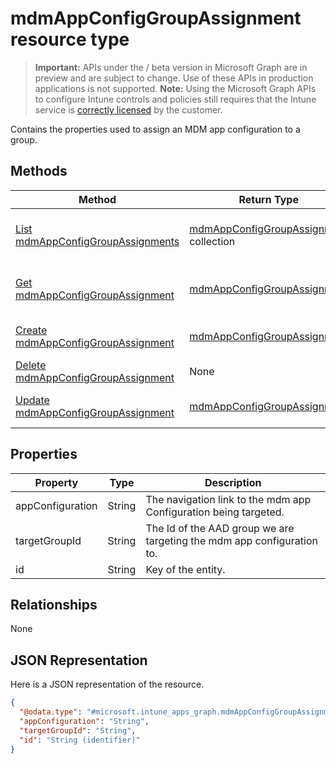 ﻿# mdmAppConfigGroupAssignment resource type

> **Important:** APIs under the / beta version in Microsoft Graph are in preview and are subject to change. Use of these APIs in production applications is not supported.
> **Note:** Using the Microsoft Graph APIs to configure Intune controls and policies still requires that the Intune service is [correctly licensed](https://go.microsoft.com/fwlink/?linkid=839381) by the customer.

Contains the properties used to assign an MDM app configuration to a group.
## Methods
|Method|Return Type|Description|
|---|---|---|
|[List mdmAppConfigGroupAssignments](https://developer.microsoft.com/en-us/graph/docs/api-reference/beta/api/api/intune_apps_mdmappconfiggroupassignment_list.md)|[mdmAppConfigGroupAssignment](https://developer.microsoft.com/en-us/graph/docs/api-reference/beta/api/resources/intune_apps_mdmappconfiggroupassignment.md) collection|List properties and relationships of the [mdmAppConfigGroupAssignment](https://developer.microsoft.com/en-us/graph/docs/api-reference/beta/api/resources/intune_apps_mdmappconfiggroupassignment.md) objects.|
|[Get mdmAppConfigGroupAssignment](https://developer.microsoft.com/en-us/graph/docs/api-reference/beta/api/api/intune_apps_mdmappconfiggroupassignment_get.md)|[mdmAppConfigGroupAssignment](https://developer.microsoft.com/en-us/graph/docs/api-reference/beta/api/resources/intune_apps_mdmappconfiggroupassignment.md)|Read properties and relationships of the [mdmAppConfigGroupAssignment](https://developer.microsoft.com/en-us/graph/docs/api-reference/beta/api/resources/intune_apps_mdmappconfiggroupassignment.md) object.|
|[Create mdmAppConfigGroupAssignment](https://developer.microsoft.com/en-us/graph/docs/api-reference/beta/api/api/intune_apps_mdmappconfiggroupassignment_create.md)|[mdmAppConfigGroupAssignment](https://developer.microsoft.com/en-us/graph/docs/api-reference/beta/api/resources/intune_apps_mdmappconfiggroupassignment.md)|Create a new [mdmAppConfigGroupAssignment](https://developer.microsoft.com/en-us/graph/docs/api-reference/beta/api/resources/intune_apps_mdmappconfiggroupassignment.md) object.|
|[Delete mdmAppConfigGroupAssignment](https://developer.microsoft.com/en-us/graph/docs/api-reference/beta/api/api/intune_apps_mdmappconfiggroupassignment_delete.md)|None|Deletes a [mdmAppConfigGroupAssignment](https://developer.microsoft.com/en-us/graph/docs/api-reference/beta/api/resources/intune_apps_mdmappconfiggroupassignment.md).|
|[Update mdmAppConfigGroupAssignment](https://developer.microsoft.com/en-us/graph/docs/api-reference/beta/api/api/intune_apps_mdmappconfiggroupassignment_update.md)|[mdmAppConfigGroupAssignment](https://developer.microsoft.com/en-us/graph/docs/api-reference/beta/api/resources/intune_apps_mdmappconfiggroupassignment.md)|Update the properties of a [mdmAppConfigGroupAssignment](https://developer.microsoft.com/en-us/graph/docs/api-reference/beta/api/resources/intune_apps_mdmappconfiggroupassignment.md) object.|

## Properties
|Property|Type|Description|
|---|---|---|
|appConfiguration|String|The navigation link to the mdm app Configuration being targeted.|
|targetGroupId|String|The Id of the AAD group we are targeting the mdm app configuration to.|
|id|String|Key of the entity.|

## Relationships
None
## JSON Representation
Here is a JSON representation of the resource.
<!-- {
  "blockType": "resource",
  "keyProperty": "id",
  "@odata.type": "microsoft.intune_apps_graph.mdmAppConfigGroupAssignment"
}
-->
```json
{
  "@odata.type": "#microsoft.intune_apps_graph.mdmAppConfigGroupAssignment",
  "appConfiguration": "String",
  "targetGroupId": "String",
  "id": "String (identifier)"
}
```



